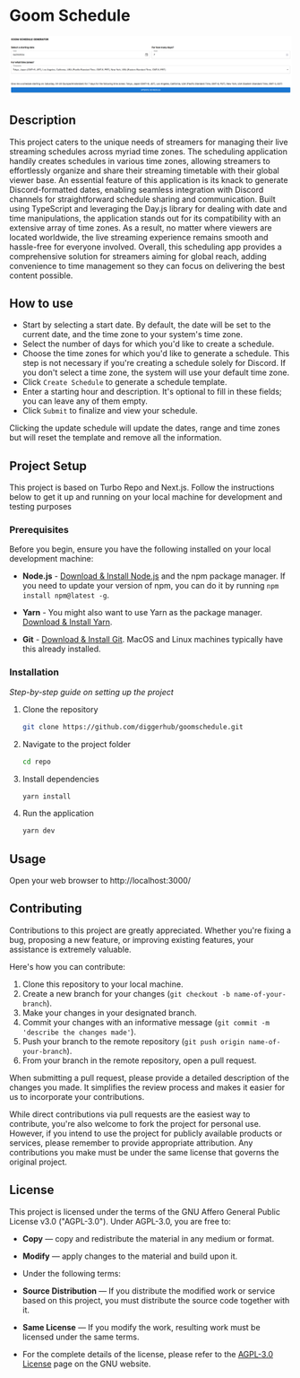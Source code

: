 # Goom Schedule

![Image description](./assets/header.png)

## Description

This project caters to the unique needs of streamers for managing their live streaming schedules across myriad time zones. 
The scheduling application handily creates schedules in various time zones, allowing streamers to effortlessly organize and share their streaming timetable with their global viewer base. 
An essential feature of this application is its knack to generate Discord-formatted dates, enabling seamless integration with Discord channels for straightforward schedule sharing and communication. 
Built using TypeScript and leveraging the Day.js library for dealing with date and time manipulations, the application stands out for its compatibility with an extensive array of time zones. 
As a result, no matter where viewers are located worldwide, the live streaming experience remains smooth and hassle-free for everyone involved. 
Overall, this scheduling app provides a comprehensive solution for streamers aiming for global reach, adding convenience to time management so they can focus on delivering the best content possible.

## How to use
- Start by selecting a start date. By default, the date will be set to the current date, and the time zone to your system's time zone.
- Select the number of days for which you'd like to create a schedule.
- Choose the time zones for which you'd like to generate a schedule. This step is not necessary if you're creating a schedule solely for Discord. If you don't select a time zone, the system will use your default time zone.
- Click `Create Schedule` to generate a schedule template.
- Enter a starting hour and description. It's optional to fill in these fields; you can leave any of them empty.
- Click `Submit` to finalize and view your schedule.

Clicking the update schedule will update the dates, range and time zones but will reset the template and remove all the information.


##
## Project Setup

This project is based on Turbo Repo and Next.js. Follow the instructions below to get it up and running on your local machine for development and testing purposes

### Prerequisites

Before you begin, ensure you have the following installed on your local development machine:

- **Node.js** - [Download & Install Node.js](https://nodejs.org/en/download/) and the npm package manager. If you need to update your version of npm, you can do it by running `npm install npm@latest -g`.

- **Yarn** - You might also want to use Yarn as the package manager. [Download & Install Yarn](https://classic.yarnpkg.com/en/docs/install/).

- **Git** - [Download & Install Git](https://git-scm.com/downloads). MacOS and Linux machines typically have this already installed.

### Installation

*Step-by-step guide on setting up the project*

1. Clone the repository
    ```bash
    git clone https://github.com/diggerhub/goomschedule.git
    ```
2. Navigate to the project folder
    ```bash
    cd repo
    ```
3. Install dependencies
    ```bash
    yarn install
    ```
4. Run the application
    ```bash
    yarn dev
    ```

## Usage

Open your web browser to http://localhost:3000/

## Contributing
Contributions to this project are greatly appreciated. Whether you're fixing a bug, proposing a new feature, or improving existing features, your assistance is extremely valuable.

Here's how you can contribute:
1. Clone this repository to your local machine.
2. Create a new branch for your changes (`git checkout -b name-of-your-branch`).
3. Make your changes in your designated branch.
4. Commit your changes with an informative message (`git commit -m 'describe the changes made'`).
5. Push your branch to the remote repository (`git push origin name-of-your-branch`).
6. From your branch in the remote repository, open a pull request.

When submitting a pull request, please provide a detailed description of the changes you made. 
It simplifies the review process and makes it easier for us to incorporate your contributions.

While direct contributions via pull requests are the easiest way to contribute, you're also welcome to fork the project for personal use. 
However, if you intend to use the project for publicly available products or services, please remember to provide appropriate attribution. 
Any contributions you make must be under the same license that governs the original project.

## License

This project is licensed under the terms of the GNU Affero General Public License v3.0 ("AGPL-3.0").
Under AGPL-3.0, you are free to:

- **Copy** — copy and redistribute the material in any medium or format.
- **Modify** — apply changes to the material and build upon it.
  
- Under the following terms:
- **Source Distribution** — If you distribute the modified work or service based on this project, you must distribute the source code together with it.
- **Same License** — If you modify the work, resulting work must be licensed under the same terms.
- 
  For the complete details of the license, please refer to the [AGPL-3.0 License](https://www.gnu.org/licenses/agpl-3.0.html) page on the GNU website.
